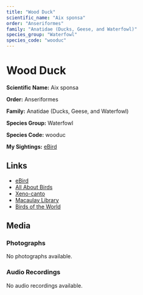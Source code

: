 ```yaml
---
title: "Wood Duck"
scientific_name: "Aix sponsa"
order: "Anseriformes"
family: "Anatidae (Ducks, Geese, and Waterfowl)"
species_group: "Waterfowl"
species_code: "wooduc"
---
```


# Wood Duck

**Scientific Name:** Aix sponsa

**Order:** Anseriformes

**Family:** Anatidae (Ducks, Geese, and Waterfowl)

**Species Group:** Waterfowl

**Species Code:** wooduc

**My Sightings:** [eBird](https://ebird.org/lifelist?r=world&time=life&spp=wooduc)

## Links
* [eBird](https://ebird.org/species/wooduc) 
* [All About Birds](https://www.allaboutbirds.org/guide/wooduc) 
* [Xeno-canto](https://www.xeno-canto.org/species/aix-sponsa) 
* [Macaulay Library](https://search.macaulaylibrary.org/catalog?taxonCode=wooduc&sort=rating_rank_desc)
* [Birds of the World](https://birdsoftheworld.org/bow/species/wooduc)

## Media
### Photographs
No photographs available.

### Audio Recordings
No audio recordings available.
